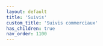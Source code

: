 ```yaml
---
layout: default
title: 'Suivis'
custom_title: 'Suivis commerciaux'
has_children: true
nav_order: 1100
---
```

